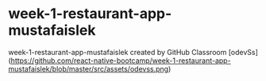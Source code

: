 # week-1-restaurant-app-mustafaislek
week-1-restaurant-app-mustafaislek created by GitHub Classroom
[odevSs] (https://github.com/react-native-bootcamp/week-1-restaurant-app-mustafaislek/blob/master/src/assets/odevss.png)

